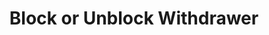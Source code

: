 ---
title: Block or Unblock Withdrawer
api:
  file: swagger (2).json
  operationId: BlockOrUnblockWithdrawer
hidden: false
---